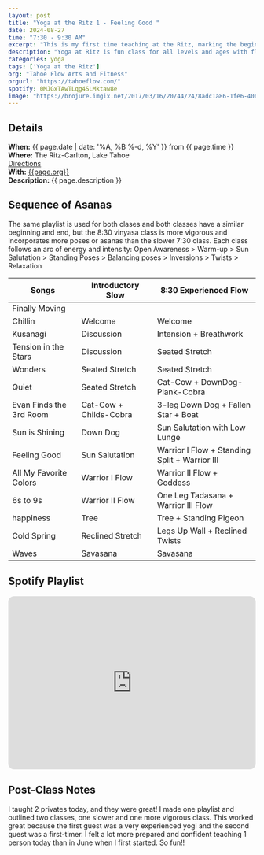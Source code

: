```yaml
---
layout: post
title: "Yoga at the Ritz 1 - Feeling Good "
date: 2024-08-27
time: "7:30 - 9:30 AM" 
excerpt: "This is my first time teaching at the Ritz, marking the beginning of my Fall Yoga Flow Series. Today's classes are all about starting the day feeling good."
description: "Yoga at Ritz is fun class for all levels and ages with flowing poses and breath-work to build stability, flexibility, and mindfulness. These classes will follow an arc of opening awareness, warm-up stretch, balancing poses, inversions, grounding poses, and relaxation. The 7:30 am class is a slow gentle practice while the 8:30 class is higher intensity vinyasa-style class." 
categories: yoga
tags: ['Yoga at the Ritz']
org: "Tahoe Flow Arts and Fitness"
orgurl: "https://tahoeflow.com/"
spotify: 0MJGxTAwTLqg4SLMktaw8e
image: "https://brojure.imgix.net/2017/03/16/20/44/24/8adc1a86-1fe6-4069-ae91-5f603351accb/RitzCarlton%20Tahoe%20Yoga.jpg?ixlib=rb-0.3.5&fit=max&h=1000&w=1000&s=a7472fd73a753eaef7cf9d3bb7c07268"
---
```



## Details

**When:** {{ page.date | date: '%A, %B %-d, %Y' }} from {{ page.time }}   
**Where:** The Ritz-Carlton, Lake Tahoe   
[Directions](https://www.google.com/maps?rlz=1C5CHFA_enUS818US818&gs_lcrp=EgZjaHJvbWUyBggAEEUYOTIGCAEQRRhAMgYIAhBFGEAyBggDEEUYPTIGCAQQRRg90gEHMTc1ajBqNKgCALACAQ&um=1&ie=UTF-8&fb=1&gl=us&sa=X&geocode=KeeGOX1HYpmAMaC03BLJLCKB&daddr=13031+Ritz+Carlton+Highlands+Ct,+Truckee,+CA+96161)    
**With:** [{{page.org}}]({{page.orgurl}})   
**Description:** {{ page.description }}      


## Sequence of Asanas 


The same playlist is used for both clases and both classes have a similar beginning and end, but the 8:30 vinyasa class is more vigorous and incorporates more poses or asanas than the slower 7:30 class. Each class follows an arc of energy and intensity: Open Awareness > Warm-up > Sun Salutation > Standing Poses > Balancing poses > Inversions > Twists > Relaxation     

Songs | Introductory Slow | 8:30 Experienced Flow  
---- | ---- | ---- |
Finally Moving |    |  
Chillin |  Welcome |  Welcome
Kusanagi | Discussion  |   Intension + Breathwork
Tension in the Stars | Discussion | Seated Stretch
Wonders |  Seated Stretch  | Seated Stretch
Quiet | Seated Stretch  | Cat-Cow + DownDog-Plank-Cobra
Evan Finds the 3rd Room | Cat-Cow + Childs-Cobra  | 3-leg Down Dog + Fallen Star + Boat
Sun is Shining | Down Dog  | Sun Salutation with Low Lunge
Feeling Good | Sun Salutation | Warrior I Flow + Standing Split + Warrior III
All My Favorite Colors | Warrior I Flow | Warrior II Flow + Goddess
6s to 9s | Warrior II Flow   | One Leg Tadasana + Warrior III Flow
happiness | Tree   | Tree + Standing Pigeon
Cold Spring | Reclined Stretch  | Legs Up Wall + Reclined Twists 
Waves | Savasana | Savasana  |  


## Spotify Playlist

<iframe style="border-radius:12px" src="https://open.spotify.com/embed/playlist/{{ page.spotify }}?utm_source=generator" width="100%" height="352" frameBorder="0" allowfullscreen="" allow="autoplay; clipboard-write; encrypted-media; fullscreen; picture-in-picture" loading="lazy"></iframe>  


## Post-Class Notes

I taught 2 privates today, and they were great!  I made one playlist and outlined two classes, one slower and one more vigorous class. This worked great because the first guest was a very experienced yogi and the second guest was a first-timer. I felt a lot more prepared and confident teaching 1 person today than in June when I first started. So fun!!